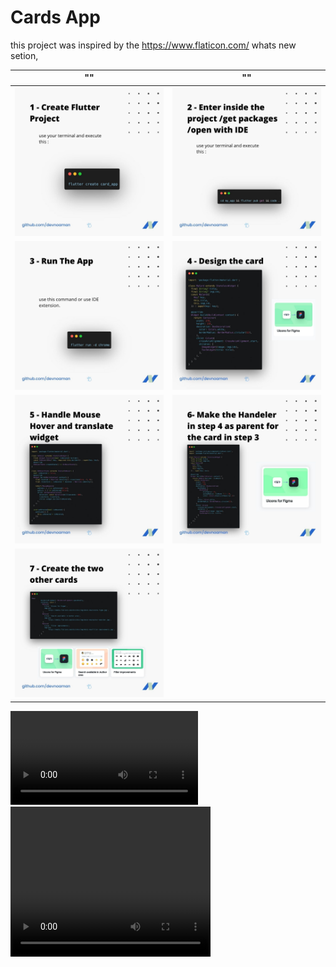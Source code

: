 # Cards App
 
this  project was inspired by the https://www.flaticon.com/ whats new setion, 

"" |  ""
:-------------------------:|:-------------------------:
![alt text](https://github.com/devnoaman/card_app/blob/master/images/1.jpg)  |  ![](https://github.com/devnoaman/card_app/blob/master/images/2.jpg) 
![alt text](https://github.com/devnoaman/card_app/blob/master/images/3.jpg)  |  ![](https://github.com/devnoaman/card_app/blob/master/images/4.jpg) 
![alt text](https://github.com/devnoaman/card_app/blob/master/images/5.jpg)  |  ![](https://github.com/devnoaman/card_app/blob/master/images/6.jpg) 
![alt text](https://github.com/devnoaman/card_app/blob/master/images/7.jpg)  |  ![]() 


![](https://github.com/devnoaman/card_app/blob/master/images/implement%20this%20ui.mp4)
<video width="320" height="240" controls>
  <source src="images/implement%20this%20ui.mp4" type="video/mp4">
</video>
